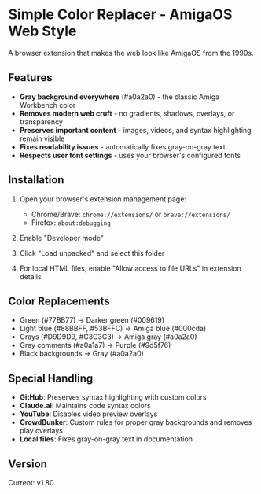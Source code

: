 # Simple Color Replacer - AmigaOS Web Style

A browser extension that makes the web look like AmigaOS from the 1990s.

## Features

- **Gray background everywhere** (#a0a2a0) - the classic Amiga Workbench color
- **Removes modern web cruft** - no gradients, shadows, overlays, or transparency
- **Preserves important content** - images, videos, and syntax highlighting remain visible
- **Fixes readability issues** - automatically fixes gray-on-gray text
- **Respects user font settings** - uses your browser's configured fonts

## Installation

1. Open your browser's extension management page:
   - Chrome/Brave: `chrome://extensions/` or `brave://extensions/`
   - Firefox: `about:debugging`

2. Enable "Developer mode"

3. Click "Load unpacked" and select this folder

4. For local HTML files, enable "Allow access to file URLs" in extension details

## Color Replacements

- Green (#77BB77) → Darker green (#009619)
- Light blue (#88BBFF, #53BFFC) → Amiga blue (#000cda)
- Grays (#D9D9D9, #C3C3C3) → Amiga gray (#a0a2a0)
- Gray comments (#a0a1a7) → Purple (#9d5f76)
- Black backgrounds → Gray (#a0a2a0)

## Special Handling

- **GitHub**: Preserves syntax highlighting with custom colors
- **Claude.ai**: Maintains code syntax colors
- **YouTube**: Disables video preview overlays
- **CrowdBunker**: Custom rules for proper gray backgrounds and removes play overlays
- **Local files**: Fixes gray-on-gray text in documentation

## Version

Current: v1.80